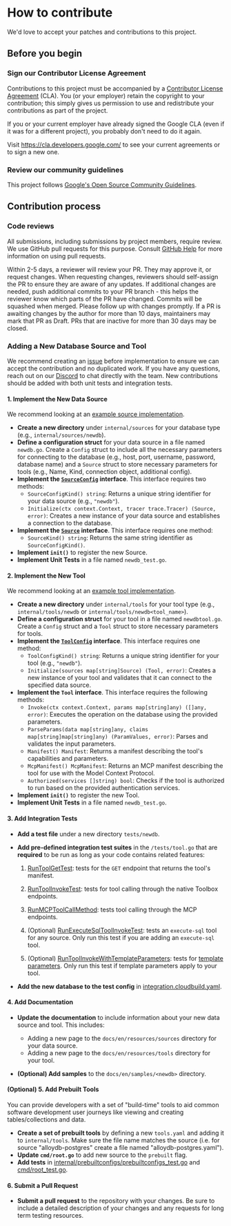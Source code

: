# How to contribute

We'd love to accept your patches and contributions to this project.

## Before you begin

### Sign our Contributor License Agreement

Contributions to this project must be accompanied by a
[Contributor License Agreement](https://cla.developers.google.com/about) (CLA).
You (or your employer) retain the copyright to your contribution; this simply
gives us permission to use and redistribute your contributions as part of the
project.

If you or your current employer have already signed the Google CLA (even if it
was for a different project), you probably don't need to do it again.

Visit <https://cla.developers.google.com/> to see your current agreements or to
sign a new one.

### Review our community guidelines

This project follows
[Google's Open Source Community Guidelines](https://opensource.google/conduct/).

## Contribution process

### Code reviews

All submissions, including submissions by project members, require review. We
use GitHub pull requests for this purpose. Consult
[GitHub Help](https://help.github.com/articles/about-pull-requests/) for more
information on using pull requests.

Within 2-5 days, a reviewer will review your PR. They may approve it, or request changes. When requesting changes, reviewers should self-assign the PR to ensure they are aware of any updates.
If additional changes are needed, push additional commits to your PR branch - this helps the reviewer know which parts of the PR have changed. Commits will be squashed when merged.
Please follow up with changes promptly. If a PR is awaiting changes by the author for more than 10 days, maintainers may mark that PR as Draft. PRs that are inactive for more than 30 days may be closed.


### Adding a New Database Source and Tool

We recommend creating an [issue](https://github.com/googleapis/genai-toolbox/issues) before implementation to ensure we can accept the contribution and no duplicated work. If you have any questions, reach out on our [Discord](https://discord.gg/Dmm69peqjh) to chat directly with the team. New contributions should be added with both unit tests and integration tests.

#### 1. Implement the New Data Source

We recommend looking at an [example source implementation](https://github.com/googleapis/genai-toolbox/blob/main/internal/sources/postgres/postgres.go).

*   **Create a new directory** under `internal/sources` for your database type (e.g., `internal/sources/newdb`).
*   **Define a configuration struct** for your data source in a file named `newdb.go`. Create a `Config` struct to include all the necessary parameters for connecting to the database (e.g., host, port, username, password, database name) and a `Source` struct to store necessary parameters for tools (e.g., Name, Kind, connection object, additional config).
*   **Implement the [`SourceConfig`](https://github.com/googleapis/genai-toolbox/blob/fd300dc606d88bf9f7bba689e2cee4e3565537dd/internal/sources/sources.go#L57) interface**. This interface requires two methods:
    *   `SourceConfigKind() string`: Returns a unique string identifier for your data source (e.g., `"newdb"`).
    *   `Initialize(ctx context.Context, tracer trace.Tracer) (Source, error)`: Creates a new instance of your data source and establishes a connection to the database.
*   **Implement the [`Source`](https://github.com/googleapis/genai-toolbox/blob/fd300dc606d88bf9f7bba689e2cee4e3565537dd/internal/sources/sources.go#L63) interface**. This interface requires one method:
    *   `SourceKind() string`: Returns the same string identifier as `SourceConfigKind()`.
*   **Implement `init()`** to register the new Source.
*   **Implement Unit Tests** in a file named `newdb_test.go`.

#### 2. Implement the New Tool

We recommend looking at an [example tool implementation](https://github.com/googleapis/genai-toolbox/tree/main/internal/tools/postgressql).

*   **Create a new directory** under `internal/tools` for your tool type (e.g., `internal/tools/newdb` or `internal/tools/newdb<tool_name>`).
*   **Define a configuration struct** for your tool in a file named `newdbtool.go`.
Create a `Config` struct and a `Tool` struct to store necessary parameters for tools.
*   **Implement the [`ToolConfig`](https://github.com/googleapis/genai-toolbox/blob/fd300dc606d88bf9f7bba689e2cee4e3565537dd/internal/tools/tools.go#L61) interface**. This interface requires one method:
    *   `ToolConfigKind() string`: Returns a unique string identifier for your tool (e.g., `"newdb"`).
    *   `Initialize(sources map[string]Source) (Tool, error)`: Creates a new instance of your tool and validates that it can connect to the specified data source.
*   **Implement the `Tool` interface**. This interface requires the following methods:
    *   `Invoke(ctx context.Context, params map[string]any) ([]any, error)`: Executes the operation on the database using the provided parameters.
    *   `ParseParams(data map[string]any, claims map[string]map[string]any) (ParamValues, error)`: Parses and validates the input parameters.
    *   `Manifest() Manifest`: Returns a manifest describing the tool's capabilities and parameters.
    *   `McpManifest() McpManifest`: Returns an MCP manifest describing the tool for use with the Model Context Protocol.
    *   `Authorized(services []string) bool`: Checks if the tool is authorized to run based on the provided authentication services.
*   **Implement `init()`** to register the new Tool.
*   **Implement Unit Tests** in a file named `newdb_test.go`.

#### 3. Add Integration Tests

*   **Add a test file** under a new directory `tests/newdb`.
*   **Add pre-defined integration test suites** in the `/tests/tool.go` that are **required** to be run as long as your code contains related
features:

     1. [RunToolGetTest][tool-get]: tests for the `GET` endpoint that returns the
            tool's manifest.
     
     2. [RunToolInvokeTest][tool-call]: tests for tool calling through the native
        Toolbox endpoints.
   
     3. [RunMCPToolCallMethod][mcp-call]: tests tool calling through the MCP
            endpoints.
     
     4. (Optional) [RunExecuteSqlToolInvokeTest][execute-sql]: tests an
        `execute-sql` tool for any source. Only run this test if you are adding an
        `execute-sql` tool.
   
     5. (Optional) [RunToolInvokeWithTemplateParameters][temp-param]: tests for [template
            parameters][temp-param-doc]. Only run this test if template parameters apply to your tool.
  
*   **Add the new database to the test config** in [integration.cloudbuild.yaml](.ci/integration.cloudbuild.yaml).

[tool-get]:
    https://github.com/googleapis/genai-toolbox/blob/fd300dc606d88bf9f7bba689e2cee4e3565537dd/tests/tool.go#L31
[tool-call]:
    <https://github.com/googleapis/genai-toolbox/blob/fd300dc606d88bf9f7bba689e2cee4e3565537dd/tests/tool.go#L79>
[mcp-call]:
    https://github.com/googleapis/genai-toolbox/blob/fd300dc606d88bf9f7bba689e2cee4e3565537dd/tests/tool.go#L554
[execute-sql]:
    <https://github.com/googleapis/genai-toolbox/blob/fd300dc606d88bf9f7bba689e2cee4e3565537dd/tests/tool.go#L431>
[temp-param]:
    <https://github.com/googleapis/genai-toolbox/blob/fd300dc606d88bf9f7bba689e2cee4e3565537dd/tests/tool.go#L297>
[temp-param-doc]:
    https://googleapis.github.io/genai-toolbox/resources/tools/#template-parameters

#### 4. Add Documentation

*   **Update the documentation** to include information about your new data source and tool. This includes:
    *   Adding a new page to the `docs/en/resources/sources` directory for your data source.
    *   Adding a new page to the `docs/en/resources/tools` directory for your tool.

*   **(Optional) Add samples** to the `docs/en/samples/<newdb>` directory.

#### (Optional) 5. Add Prebuilt Tools

You can provide developers with a set of "build-time" tools to aid common software development user journeys like viewing and creating tables/collections and data.

*   **Create a set of prebuilt tools** by defining a new `tools.yaml` and adding it to `internal/tools`. Make sure the file name matches the source (i.e. for source "alloydb-postgres" create a file named "alloydb-postgres.yaml").
*   **Update `cmd/root.go`** to add new source to the `prebuilt` flag.
*   **Add tests** in [internal/prebuiltconfigs/prebuiltconfigs_test.go](internal/prebuiltconfigs/prebuiltconfigs_test.go) and [cmd/root_test.go](cmd/root_test.go).

#### 6. Submit a Pull Request

*   **Submit a pull request** to the repository with your changes. Be sure to include a detailed description of your changes and any requests for long term testing resources.
